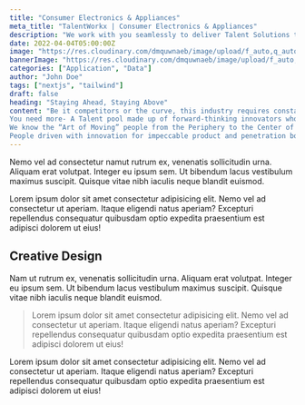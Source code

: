 ```yaml
---
title: "Consumer Electronics & Appliances"
meta_title: "TalentWorkx | Consumer Electronics & Appliances"
description: "We work with you seamlessly to deliver Talent Solutions that will allow you to build your talent pool into one made up of –"
date: 2022-04-04T05:00:00Z
image: "https://res.cloudinary.com/dmquwnaeb/image/upload/f_auto,q_auto/v1/talentWorkx/wz6r95gxt4pvs5qrbe7d"
bannerImage: "https://res.cloudinary.com/dmquwnaeb/image/upload/f_auto,q_auto/v1/talentWorkx/wz6r95gxt4pvs5qrbe7d"
categories: ["Application", "Data"]
author: "John Doe"
tags: ["nextjs", "tailwind"]
draft: false
heading: "Staying Ahead, Staying Above"
content: "Be it competitors or the curve, this industry requires constant change. Products with Innovation are not the only prowess you need to stay ahead and above.
You need more- A Talent pool made up of forward-thinking innovators who possess the capability to lead through constant shifts in the market place, understand the evolving consumer needs and innovate with the changes of a Global marketplace.
We know the “Art of Moving” people from the Periphery to the Center of your workplace. We work with you seamlessly to deliver Talent Solutions that will allow you to build your talent pool into one made up of –
People driven with innovation for impeccable product and penetration both Local and Global."
---
```


Nemo vel ad consectetur namut rutrum ex, venenatis sollicitudin urna. Aliquam erat volutpat. Integer eu ipsum sem. Ut bibendum lacus vestibulum maximus suscipit. Quisque vitae nibh iaculis neque blandit euismod.

Lorem ipsum dolor sit amet consectetur adipisicing elit. Nemo vel ad consectetur ut aperiam. Itaque eligendi natus aperiam? Excepturi repellendus consequatur quibusdam optio expedita praesentium est adipisci dolorem ut eius!

## Creative Design

Nam ut rutrum ex, venenatis sollicitudin urna. Aliquam erat volutpat. Integer eu ipsum sem. Ut bibendum lacus vestibulum maximus suscipit. Quisque vitae nibh iaculis neque blandit euismod.

> Lorem ipsum dolor sit amet consectetur adipisicing elit. Nemo vel ad consectetur ut aperiam. Itaque eligendi natus aperiam? Excepturi repellendus consequatur quibusdam optio expedita praesentium est adipisci dolorem ut eius!

Lorem ipsum dolor sit amet consectetur adipisicing elit. Nemo vel ad consectetur ut aperiam. Itaque eligendi natus aperiam? Excepturi repellendus consequatur quibusdam optio expedita praesentium est adipisci dolorem ut eius!
